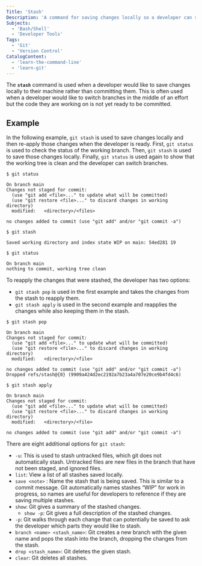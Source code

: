 ```yaml
---
Title: 'Stash'
Description: 'A command for saving changes locally so a developer can switch branches in the midst of changes or to get a clean version of the branch they are currently working on.'
Subjects:
  - 'Bash/Shell'
  - 'Developer Tools'
Tags:
  - 'Git'
  - 'Version Control'
CatalogContent:
  - 'learn-the-command-line'
  - 'learn-git'
---
```


The **`stash`** command is used when a developer would like to save changes locally to their machine rather than committing them. This is often used when a developer would like to switch branches in the middle of an effort but the code they are working on is not yet ready to be committed.

## Example

In the following example, `git stash` is used to save changes locally and then re-apply those changes when the developer is ready. First, `git status` is used to check the status of the working branch. Then, `git stash` is used to save those changes locally. Finally, `git status` is used again to show that the working tree is clean and the developer can switch branches.

```shell
$ git status

On branch main
Changes not staged for commit:
  (use "git add <file>..." to update what will be committed)
  (use "git restore <file>..." to discard changes in working directory)
  modified:   <directory>/<files>

no changes added to commit (use "git add" and/or "git commit -a")

$ git stash

Saved working directory and index state WIP on main: 54ed281 19

$ git status

On branch main
nothing to commit, working tree clean
```

To reapply the changes that were stashed, the developer has two options:

- `git stash pop` is used in the first example and takes the changes from the stash to reapply them.
- `git stash apply` is used in the second example and reapplies the changes while also keeping them in the stash.

```shell
$ git stash pop

On branch main
Changes not staged for commit:
  (use "git add <file>..." to update what will be committed)
  (use "git restore <file>..." to discard changes in working directory)
  modified:   <directory>/<file>

no changes added to commit (use "git add" and/or "git commit -a")
Dropped refs/stash@{0} (9909a424d2ec2192a7b23a4a707e20ce9b4fd4c6)

$ git stash apply

On branch main
Changes not staged for commit:
  (use "git add <file>..." to update what will be committed)
  (use "git restore <file>..." to discard changes in working directory)
  modified:   <directory>/<file>

no changes added to commit (use "git add" and/or "git commit -a")
```

There are eight additional options for `git stash`:

- `-u`: This is used to stash untracked files, which git does not automatically stash. Untracked files are new files in the branch that have not been staged, and ignored files.
- `list`: View a list of all stashes saved locally.
- `save <note>` : Name the stash that is being saved. This is similar to a commit message. Git automatically names stashes “WIP” for work in progress, so names are useful for developers to reference if they are saving multiple stashes.
- `show`: Git gives a summary of the stashed changes.
  - `show -p`: Git gives a full description of the stashed changes.
- `-p`: Git walks through each change that can potentially be saved to ask the developer which parts they would like to stash.
- `branch <name> <stash_name>`: Git creates a new branch with the given name and pops the stash into the branch, dropping the changes from the stash.
- `drop <stash_name>`: Git deletes the given stash.
- `clear`: Git deletes all stashes.
